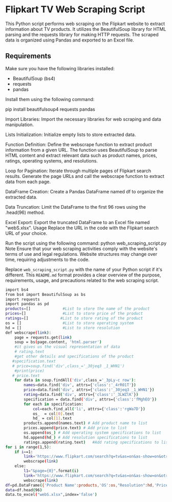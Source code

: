 # Flipkart TV Web Scraping Script

This Python script performs web scraping on the Flipkart website to extract information about TV products. It utilizes the BeautifulSoup library for HTML parsing and the requests library for making HTTP requests. The scraped data is organized using Pandas and exported to an Excel file.

## Requirements

Make sure you have the following libraries installed:

- BeautifulSoup (bs4)
- requests
- pandas

Install them using the following command:


pip install beautifulsoup4 requests pandas

Import Libraries: Import the necessary libraries for web scraping and data manipulation.

Lists Initialization: Initialize empty lists to store extracted data.

Function Definition: Define the webscrape function to extract product information from a given URL. The function uses BeautifulSoup to parse HTML content and extract relevant data such as product names, prices, ratings, operating systems, and resolutions.

Loop for Pagination: Iterate through multiple pages of Flipkart search results. Generate the page URLs and call the webscrape function to extract data from each page.

DataFrame Creation: Create a Pandas DataFrame named df to organize the extracted data.

Data Truncation: Limit the DataFrame to the first 96 rows using the .head(96) method.

Excel Export: Export the truncated DataFrame to an Excel file named "webS.xlsx".
Usage
Replace the URL in the code with the Flipkart search URL of your choice.

Run the script using the following command:
python web_scraping_script.py
Note
Ensure that your web scraping activities comply with the website's terms of use and legal regulations.
Website structures may change over time, requiring adjustments to the code.

Replace `web_scraping_script.py` with the name of your Python script if it's different. This `README.md` format provides a clear overview of the purpose, requirements, usage, and precautions related to the web scraping script.
```bash
import bs4 
from bs4 import BeautifulSoup as bs
import requests
import pandas as pd 
products=[]              #List to store the name of the product
prices=[]                #List to store price of the product
ratings=[]              #List to store rating of the product  
os = []                  #List to store operating system
hd = []                  #List to store resolution  
def webscrape(link):
    page = requests.get(link)
    soup = bs(page.content, 'html.parser')
    #it gives us the visual representation of data
    # rating.text
    #get other details and specifications of the product
   #specification.text
   # price=soup.find('div',class_='_30jeq3 _1_WHN1')
    #print(price)
   # price.text
    for data in soup.findAll('div',class_='_3pLy-c row'):
        names=data.find('div', attrs={'class':'_4rR01T'})
        price=data.find('div', attrs={'class':'_30jeq3 _1_WHN1'})
        rating=data.find('div', attrs={'class':'_3LWZlK'})
        specification = data.find('div', attrs={'class':'fMghEO'})
        for each in specification:
            col=each.find_all('li', attrs={'class':'rgWa7D'})
            os_  = col[0].text
            hd_ = col[1].text
        products.append(names.text) # Add product name to list
        prices.append(price.text) # Add price to list
        os.append(os_) # Add operating system specifications to list
        hd.append(hd_) # Add resolution specifications to list
        ratings.append(rating.text)   #Add rating specifications to list
for i in range(1,5):
    if i==1:
        link='https://www.flipkart.com/search?q=tv&as=on&as-show=on&otracker=AS_Query_TrendingAutoSuggest_8_0_na_na_na&otracker1=AS_Query_TrendingAutoSuggest_8_0_na_na_na&as-pos=8&as-type=TRENDING&suggestionId=tv&requestId=9c9fa553-b7e5-454b-a65b-bbb7a9c74a29'
        webscrape(link)
    else:
        l1="&page={0}".format(i)
        link='https://www.flipkart.com/search?q=tv&as=on&as-show=on&otracker=AS_Query_TrendingAutoSuggest_8_0_na_na_na&otracker1=AS_Query_TrendingAutoSuggest_8_0_na_na_na&as-pos=8&as-type=TRENDING&suggestionId=tv&requestId=9c9fa553-b7e5-454b-a65b-bbb7a9c74a29'+l1
        webscrape(link)
df=pd.DataFrame({'Product Name':products,'OS':os,"Resolution":hd,'Price':prices,'Rating':ratings})
data=df.head(96)
data.to_excel("webS.xlsx",index='false')
